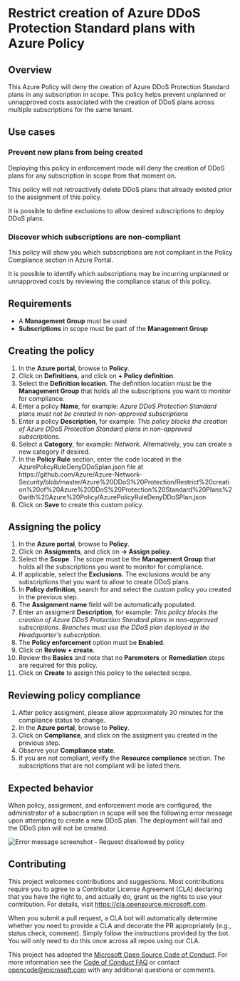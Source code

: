 # Restrict creation of Azure DDoS Protection Standard plans with Azure Policy

## Overview

This Azure Policy will deny the creation of Azure DDoS Protection Standard plans in any subscription in scope. This policy helps prevent unplanned or unnapproved costs associated with the creation of DDoS plans across multiple subscriptions for the same tenant.

## Use cases

### Prevent new plans from being created

Deploying this policy in enforcement mode will deny the creation of DDoS plans for any subscription in scope from that moment on.

This policy will not retroactively delete DDoS plans that already existed prior to the assignment of this policy.

It is possible to define exclusions to allow desired subscriptions to deploy DDoS plans.

### Discover which subscriptions are non-compliant

This policy will show you which subscriptions are not compliant in the Policy Compliance section in Azure Portal.

It is possible to identify which subscriptions may be incurring unplanned or unnapproved costs by reviewing the compliance status of this policy.


## Requirements

* A **Management Group** must be used
* **Subscriptions** in scope must be part of the **Management Group**

## Creating the policy

<ol>
<li>In the <strong>Azure portal</strong>, browse to <strong>Policy</strong>.</li>

<li>Click on <strong>Definitions</strong>, and click on <strong>+ Policy definition</strong>.</li>

<li>Select the <strong>Definition location</strong>. The definition location must be the <strong>Management Group</strong> that holds all the subscriptions you want to monitor for compliance.</li>

<li>Enter a policy <strong>Name</strong>, for example: <em>Azure DDoS Protection Standard plans must not be created in non-approved subscriptions</em></li>

<li>Enter a policy <strong>Description</strong>, for example: <em>This policy blocks the creation of Azure DDoS Protection Standard plans in non-approved subscriptions.</em></li>

<li>Select a <strong>Category</strong>, for example: <em>Network</em>. Alternatively, you can create a new category if desired.</li>

<li>In the <strong>Policy Rule</strong> section, enter the code located in the AzurePolicyRuleDenyDDoSplan.json file at https://github.com/Azure/Azure-Network-Security/blob/master/Azure%20DDoS%20Protection/Restrict%20creation%20of%20Azure%20DDoS%20Protection%20Standard%20Plans%20with%20Azure%20Policy/AzurePolicyRuleDenyDDoSPlan.json</li>
<li>Click on <strong>Save</strong> to create this custom policy.</li>
</ol>

## Assigning the policy

<ol>
<li>In the <strong>Azure portal</strong>, browse to <strong>Policy</strong>.</li>

<li>Click on <strong>Assigments</strong>, and click on <strong>-> Assign policy</strong>.</li>

<li>Select the <strong>Scope</strong>. The scope must be the <strong>Management Group</strong> that holds all the subscriptions you want to monitor for compliance.</li>

<li>If applicable, select the <strong>Exclusions</strong>. The exclusions would be any subscriptions that you want to allow to create DDoS plans.</li>

<li>In <strong>Policy definition</strong>, search for and select the custom policy you created in the previous step.</li>

<li>The <strong>Assignment name</strong> field will be automatically populated.</li>

<li>Enter an assigment <strong>Description</strong>, for example: <em>This policy blocks the creation of Azure DDoS Protection Standard plans in non-approved subscriptions. Branches must use the DDoS plan deployed in the Headquarter's subscription.</em></li>

<li>The <strong>Policy enforcement</strong> option must be <strong>Enabled</strong>.</li>

<li>Click on <strong>Review + create</strong>.</li>

<li>Review the <strong>Basics</strong> and note that no <strong>Paremeters</strong> or <strong>Remediation</strong> steps are required for this policy.</li>

<li>Click on <strong>Create</strong> to assign this policy to the selected scope.</li>
</ol>

## Reviewing policy compliance

<ol>
<li>After policy assigment, please allow approximately 30 minutes for the compliance status to change.</li>

<li>In the <strong>Azure portal</strong>, browse to <strong>Policy</strong>.</li>

<li>Click on <strong>Compliance</strong>, and click on the assigment you created in the previous step.</li>

<li>Observe your <strong>Compliance state</strong>.</li>

<li>If you are not compliant, verify the <strong>Resource compliance</strong> section. The subscriptions that are not compliant will be listed there.</li>
</ol>

## Expected behavior

When policy, assignment, and enforcement mode are configured, the administrator of a subscription in scope will see the following error message upon attempting to create a new DDoS plan. The deployment will fail and the DDoS plan will not be created.

![Error message screenshot - Request disallowed by policy](https://github.com/Azure/Azure-Network-Security/blob/master/Azure%20DDoS%20Protection/Restrict%20creation%20of%20Azure%20DDoS%20Protection%20Standard%20Plans%20with%20Azure%20Policy/AzurePolicyDenyMessageDDoSPlanCreation.png)

## Contributing

This project welcomes contributions and suggestions.  Most contributions require you to agree to a
Contributor License Agreement (CLA) declaring that you have the right to, and actually do, grant us
the rights to use your contribution. For details, visit https://cla.opensource.microsoft.com.

When you submit a pull request, a CLA bot will automatically determine whether you need to provide
a CLA and decorate the PR appropriately (e.g., status check, comment). Simply follow the instructions
provided by the bot. You will only need to do this once across all repos using our CLA.

This project has adopted the [Microsoft Open Source Code of Conduct](https://opensource.microsoft.com/codeofconduct/).
For more information see the [Code of Conduct FAQ](https://opensource.microsoft.com/codeofconduct/faq/) or
contact [opencode@microsoft.com](mailto:opencode@microsoft.com) with any additional questions or comments.
